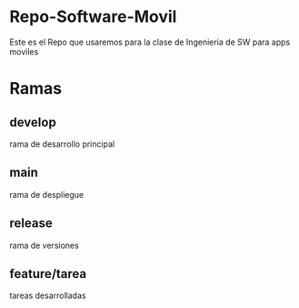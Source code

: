 # Repo-Software-Movil
Este es el Repo que usaremos para la clase de Ingenieria de SW para apps moviles
# Ramas

## develop
rama de desarrollo principal
## main
rama de despliegue
## release
rama de versiones

## feature/tarea
tareas desarrolladas
